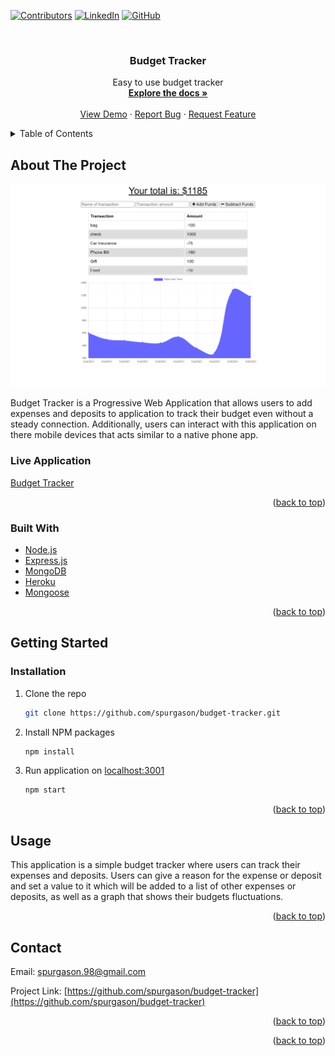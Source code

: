 <div id="top"></div>

[![Contributors][contributors-shield]][contributors-url]
[![LinkedIn][linkedin-shield]][linkedin-url]
[![GitHub][github-shield]][github-url]



<!-- PROJECT LOGO -->
<br />
<div align="center">

<h3 align="center">Budget Tracker</h3>

  <p align="center">
    Easy to use budget tracker
    <br />
    <a href="https://github.com/spurgason/budget-tracker"><strong>Explore the docs »</strong></a>
    <br />
    <br />
    <a href="https://github.com/spurgason/budget-tracker">View Demo</a>
    ·
    <a href="https://github.com/spurgason/budget-tracker/issues">Report Bug</a>
    ·
    <a href="https://github.com/spurgason/budget-tracker/issues">Request Feature</a>
  </p>
</div>



<!-- TABLE OF CONTENTS -->
<details>
  <summary>Table of Contents</summary>
  <ol>
    <li>
      <a href="#about-the-project">About The Project</a>
      <ul>
        <li><a href="#built-with">Built With</a></li>
      </ul>
    </li>
    <li>
      <a href="#getting-started">Getting Started</a>
      <ul>
        <li><a href="#installation">Installation</a></li>
      </ul>
    </li>
    <li><a href="#usage">Usage</a></li>
    <li><a href="#contact">Contact</a></li>
  </ol>
</details>



<!-- ABOUT THE PROJECT -->
## About The Project

[![Budget Tracker][product-screenshot]](https://fast-spire-15067.herokuapp.com/)

Budget Tracker is a Progressive Web Application that allows users to add expenses and deposits to application to track their budget even without a steady connection. Additionally, users can interact with this application on there mobile devices that acts similar to a native phone app.

### Live Application
[Budget Tracker](https://fast-spire-15067.herokuapp.com/)
<p align="right">(<a href="#top">back to top</a>)</p>



### Built With

* [Node.js](https://nodejs.org/)
* [Express.js](https://expressjs.com/)
* [MongoDB](https://www.mongodb.com/)
* [Heroku](https://www.heroku.com/)
* [Mongoose](https://mongoosejs.com/)



<p align="right">(<a href="#top">back to top</a>)</p>



<!-- GETTING STARTED -->
## Getting Started

### Installation


1. Clone the repo
   ```sh
   git clone https://github.com/spurgason/budget-tracker.git
   ```
2. Install NPM packages
   ```sh
   npm install
   ```
3. Run application on  [localhost:3001](http://localhost:3001/)
   ```sh
   npm start
   ```

<p align="right">(<a href="#top">back to top</a>)</p>



<!-- USAGE EXAMPLES -->
## Usage

This application is a simple budget tracker where users can track their expenses and deposits. Users can give a reason for the expense or deposit and set a value to it which will be added to a list of other expenses or deposits, as well as a graph that shows their budgets fluctuations.

<p align="right">(<a href="#top">back to top</a>)</p>


<!-- CONTACT -->
## Contact

Email: [spurgason.98@gmail.com](spurgason.98@gmail.com)

Project Link: [https://github.com/spurgason/budget-tracker](https://github.com/spurgason/budget-tracker)

<p align="right">(<a href="#top">back to top</a>)</p>






<p align="right">(<a href="#top">back to top</a>)</p>



<!-- MARKDOWN LINKS & IMAGES -->
<!-- https://www.markdownguide.org/basic-syntax/#reference-style-links -->
[contributors-shield]: https://img.shields.io/github/contributors/spurgason/budget-tracker.svg?style=for-the-badge
[contributors-url]: https://github.com/spurgason/budget-tracker/graphs/contributors

[linkedin-shield]: https://img.shields.io/badge/-LinkedIn-black.svg?style=for-the-badge&logo=linkedin&colorB=555
[linkedin-url]: https://linkedin.com/in/shane-purgason-0b3a96199

[github-shield]: https://img.shields.io/badge/-GitHub-black.svg?style=for-the-badge&logo=github&colorB=555
[github-url]: https://github.com/spurgason

[product-screenshot]: public/images/budget-tracker-example.PNG
